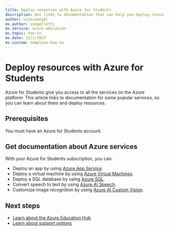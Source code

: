 ```yaml
---
title: Deploy resources with Azure for Students
description: Get links to documentation that can help you deploy resources by using your Azure for Students subscription.
author: vinnieangel
ms.author: vangellotti
ms.service: azure-education
ms.topic: how-to
ms.date: 11/1/2023
ms.custom: template-how-to
---
```


# Deploy resources with Azure for Students

Azure for Students give you access to all the services on the Azure platform. This article links to documentation for some popular services, so you can learn about them and deploy resources.

## Prerequisites

You must have an Azure for Students account.

## Get documentation about Azure services

With your Azure for Students subscription, you can:

- Deploy an app by using [Azure App Service](/azure/app-service/).
- Deploy a virtual machine by using [Azure Virtual Machines](/azure/virtual-machines/).
- Deploy a SQL database by using [Azure SQL](/azure/azure-sql/).
- Convert speech to text by using [Azure AI Speech](/azure/ai-services/speech-service/index-speech-to-text).
- Customize image recognition by using [Azure AI Custom Vision](/azure/ai-services/custom-vision-service/).

## Next steps

- [Learn about the Azure Education Hub](about-education-hub.md)
- [Learn about support options](educator-service-desk.md)
